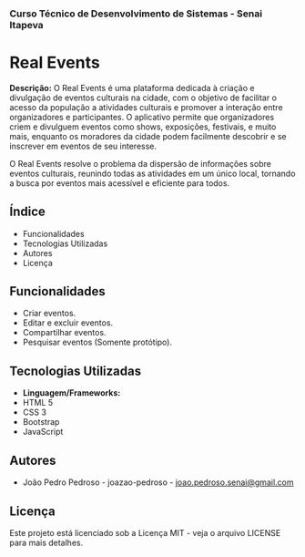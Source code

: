 ### Curso Técnico de Desenvolvimento de Sistemas - Senai Itapeva
# Real Events
**Descrição:**
O Real Events é uma plataforma dedicada à criação e divulgação de eventos culturais na cidade, com o objetivo de facilitar o acesso da população a atividades culturais e promover a interação entre organizadores e participantes. O aplicativo permite que organizadores criem e divulguem eventos como shows, exposições, festivais, e muito mais, enquanto os moradores da cidade podem facilmente descobrir e se inscrever em eventos de seu interesse.

O Real Events resolve o problema da dispersão de informações sobre eventos culturais, reunindo todas as atividades em um único local, tornando a busca por eventos mais acessível e eficiente para todos.
## Índice
- Funcionalidades
- Tecnologias Utilizadas
- Autores
- Licença
## Funcionalidades
 - Criar eventos.
 - Editar e excluir eventos.
 - Compartilhar eventos.
 - Pesquisar eventos (Somente protótipo).
## Tecnologias Utilizadas
- **Linguagem/Frameworks:**
 - HTML 5
 - CSS 3
 - Bootstrap
 - JavaScript
## Autores
- João Pedro Pedroso - joazao-pedroso - joao.pedroso.senai@gmail.com
## Licença
Este projeto está licenciado sob a Licença MIT - veja o arquivo LICENSE para mais detalhes.